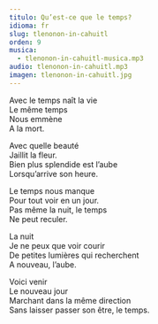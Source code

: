 ```yaml
---
titulo: Qu’est-ce que le temps?
idioma: fr
slug: tlenonon-in-cahuitl
orden: 9
musica: 
  - tlenonon-in-cahuitl-musica.mp3
audio: tlenonon-in-cahuitl.mp3
imagen: tlenonon-in-cahuitl.jpg
---
```


Avec le temps naît la vie<br>
Le même temps<br>
Nous emmène <br>
A la mort.<br>

Avec quelle beauté<br>
Jaillit la fleur.<br>
Bien plus splendide est l’aube<br>
Lorsqu’arrive son heure.<br>

Le temps nous manque<br>
Pour tout voir en un jour.<br>
Pas même la nuit, le temps<br>
Ne peut reculer.<br>

La nuit<br>
Je ne peux que voir courir<br>
De petites lumières qui recherchent<br>
A nouveau, l’aube.<br>

Voici venir<br>
Le nouveau jour<br>
Marchant dans la même direction<br>
Sans laisser passer son être, le temps.<br>
